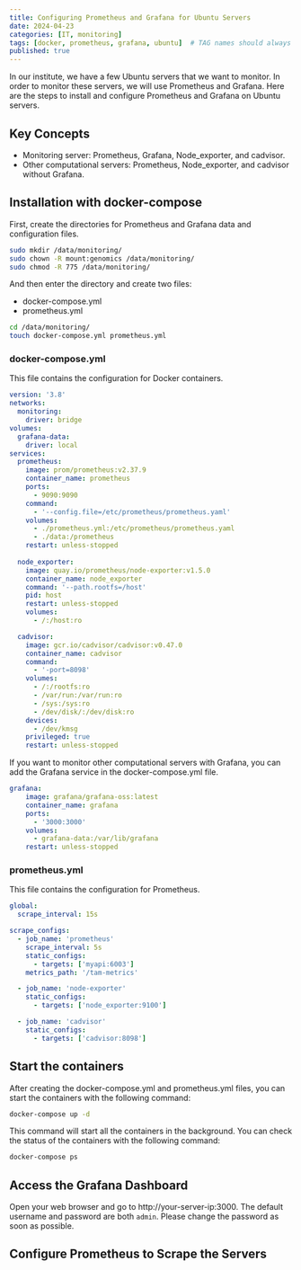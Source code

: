 ```yaml
---
title: Configuring Prometheus and Grafana for Ubuntu Servers
date: 2024-04-23
categories: [IT, monitoring]
tags: [docker, prometheus, grafana, ubuntu]  # TAG names should always be lowercase
published: true
---
```


In our institute, we have a few Ubuntu servers that we want to monitor. In order to monitor these servers, we will use Prometheus and Grafana. Here are the steps to install and configure Prometheus and Grafana on Ubuntu servers.

## Key Concepts

- Monitoring server: Prometheus, Grafana, Node_exporter, and cadvisor.
- Other computational servers: Prometheus, Node_exporter, and cadvisor without Grafana.

## Installation with docker-compose

First, create the directories for Prometheus and Grafana data and configuration files.

```bash
sudo mkdir /data/monitoring/
sudo chown -R mount:genomics /data/monitoring/
sudo chmod -R 775 /data/monitoring/
```

And then enter the directory and create two files:

- docker-compose.yml
- prometheus.yml

```bash
cd /data/monitoring/
touch docker-compose.yml prometheus.yml
```

### docker-compose.yml

This file contains the configuration for Docker containers.

```yaml
version: '3.8'
networks:
  monitoring:
    driver: bridge
volumes:
  grafana-data:
    driver: local
services:
  prometheus:
    image: prom/prometheus:v2.37.9
    container_name: prometheus
    ports:
      - 9090:9090
    command:
      - '--config.file=/etc/prometheus/prometheus.yaml'
    volumes:
      - ./prometheus.yml:/etc/prometheus/prometheus.yaml
      - ./data:/prometheus
    restart: unless-stopped
  
  node_exporter:
    image: quay.io/prometheus/node-exporter:v1.5.0
    container_name: node_exporter
    command: '--path.rootfs=/host'
    pid: host
    restart: unless-stopped
    volumes:
      - /:/host:ro

  cadvisor:
    image: gcr.io/cadvisor/cadvisor:v0.47.0
    container_name: cadvisor
    command:
      - '-port=8098'
    volumes:
      - /:/rootfs:ro
      - /var/run:/var/run:ro
      - /sys:/sys:ro
      - /dev/disk/:/dev/disk:ro
    devices:
      - /dev/kmsg
    privileged: true
    restart: unless-stopped
```

If you want to monitor other computational servers with Grafana, you can add the Grafana service in the docker-compose.yml file.

```yaml
grafana:
    image: grafana/grafana-oss:latest
    container_name: grafana
    ports:
      - '3000:3000'
    volumes:
      - grafana-data:/var/lib/grafana
    restart: unless-stopped
```

### prometheus.yml

This file contains the configuration for Prometheus.

```yaml
global:
  scrape_interval: 15s

scrape_configs:
  - job_name: 'prometheus'
    scrape_interval: 5s
    static_configs:
      - targets: ['myapi:6003']
    metrics_path: '/tam-metrics'

  - job_name: 'node-exporter'
    static_configs:
      - targets: ['node_exporter:9100']

  - job_name: 'cadvisor'
    static_configs:
      - targets: ['cadvisor:8098']
```

## Start the containers

After creating the docker-compose.yml and prometheus.yml files, you can start the containers with the following command:

```bash
docker-compose up -d
```

This command will start all the containers in the background. You can check the status of the containers with the following command:

```bash
docker-compose ps
```

## Access the Grafana Dashboard

Open your web browser and go to http://your-server-ip:3000. The default username and password are both `admin`. Please change the password as soon as possible.

## Configure Prometheus to Scrape the Servers
